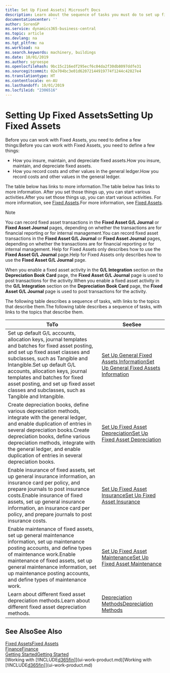 ```yaml
---
title: Set Up Fixed Assets| Microsoft Docs
description: Learn about the sequence of tasks you must do to set up fixed assets, such as machinery or buildings.
documentationcenter: ''
author: SorenGP
ms.service: dynamics365-business-central
ms.topic: article
ms.devlang: na
ms.tgt_pltfrm: na
ms.workload: na
ms.search.keywords: machinery, buildings
ms.date: 10/01/2019
ms.author: sgroespe
ms.openlocfilehash: 9bc15c216edf295ecf6c04da2f30db8097ddfe31
ms.sourcegitcommit: 02e704bc3e01d62072144919774f1244c42827e4
ms.translationtype: HT
ms.contentlocale: en-AU
ms.lasthandoff: 10/01/2019
ms.locfileid: "2306516"
---
```

# <a name="setting-up-fixed-assets"></a><span data-ttu-id="85fd0-103">Setting Up Fixed Assets</span><span class="sxs-lookup"><span data-stu-id="85fd0-103">Setting Up Fixed Assets</span></span>
<span data-ttu-id="85fd0-104">Before you can work with Fixed Assets, you need to define a few things:</span><span class="sxs-lookup"><span data-stu-id="85fd0-104">Before you can work with Fixed Assets, you need to define a few things:</span></span>  

* <span data-ttu-id="85fd0-105">How you insure, maintain, and depreciate fixed assets.</span><span class="sxs-lookup"><span data-stu-id="85fd0-105">How you insure, maintain, and depreciate fixed assets.</span></span>  
* <span data-ttu-id="85fd0-106">How you record costs and other values in the general ledger.</span><span class="sxs-lookup"><span data-stu-id="85fd0-106">How you record costs and other values in the general ledger.</span></span>  

<span data-ttu-id="85fd0-107">The table below has links to more information.</span><span class="sxs-lookup"><span data-stu-id="85fd0-107">The table below has links to more information.</span></span> <span data-ttu-id="85fd0-108">After you set those things up, you can start various activities.</span><span class="sxs-lookup"><span data-stu-id="85fd0-108">After you set those things up, you can start various activities.</span></span> <span data-ttu-id="85fd0-109">For more information, see [Fixed Assets](fa-manage.md).</span><span class="sxs-lookup"><span data-stu-id="85fd0-109">For more information, see [Fixed Assets](fa-manage.md).</span></span>  

> [!NOTE]  
>   <span data-ttu-id="85fd0-110">You can record fixed asset transactions in the **Fixed Asset G/L Journal** or **Fixed Asset Journal** pages, depending on whether the transactions are for financial reporting or for internal management.</span><span class="sxs-lookup"><span data-stu-id="85fd0-110">You can record fixed asset transactions in the **Fixed Asset G/L Journal** or **Fixed Asset Journal** pages, depending on whether the transactions are for financial reporting or for internal management.</span></span> <span data-ttu-id="85fd0-111">Help for Fixed Assets only describes how to use the **Fixed Asset G/L Journal** page.</span><span class="sxs-lookup"><span data-stu-id="85fd0-111">Help for Fixed Assets only describes how to use the **Fixed Asset G/L Journal** page.</span></span>  

<span data-ttu-id="85fd0-112">When you enable a fixed asset activity in the **G/L Integration** section on the **Depreciation Book Card** page, the **Fixed Asset G/L Journal** page is used to post transactions for the activity.</span><span class="sxs-lookup"><span data-stu-id="85fd0-112">When you enable a fixed asset activity in the **G/L Integration** section on the **Depreciation Book Card** page, the **Fixed Asset G/L Journal** page is used to post transactions for the activity.</span></span>

<span data-ttu-id="85fd0-113">The following table describes a sequence of tasks, with links to the topics that describe them.</span><span class="sxs-lookup"><span data-stu-id="85fd0-113">The following table describes a sequence of tasks, with links to the topics that describe them.</span></span>  

| <span data-ttu-id="85fd0-114">To</span><span class="sxs-lookup"><span data-stu-id="85fd0-114">To</span></span> | <span data-ttu-id="85fd0-115">See</span><span class="sxs-lookup"><span data-stu-id="85fd0-115">See</span></span> |
| --- | --- |
| <span data-ttu-id="85fd0-116">Set up default G/L accounts, allocation keys, journal templates and batches for fixed asset posting, and set up fixed asset classes and subclasses, such as Tangible and Intangible.</span><span class="sxs-lookup"><span data-stu-id="85fd0-116">Set up default G/L accounts, allocation keys, journal templates and batches for fixed asset posting, and set up fixed asset classes and subclasses, such as Tangible and Intangible.</span></span> |[<span data-ttu-id="85fd0-117">Set Up General Fixed Assets Information</span><span class="sxs-lookup"><span data-stu-id="85fd0-117">Set Up General Fixed Assets Information</span></span>](fa-how-setup-general.md) |
| <span data-ttu-id="85fd0-118">Create depreciation books, define various depreciation methods, integrate with the general ledger, and enable duplication of entries in several depreciation books.</span><span class="sxs-lookup"><span data-stu-id="85fd0-118">Create depreciation books, define various depreciation methods, integrate with the general ledger, and enable duplication of entries in several depreciation books.</span></span> |[<span data-ttu-id="85fd0-119">Set Up Fixed Asset Depreciation</span><span class="sxs-lookup"><span data-stu-id="85fd0-119">Set Up Fixed Asset Depreciation</span></span>](fa-how-setup-depreciation.md) |
| <span data-ttu-id="85fd0-120">Enable insurance of fixed assets, set up general insurance information, an insurance card per policy, and prepare journals to post insurance costs.</span><span class="sxs-lookup"><span data-stu-id="85fd0-120">Enable insurance of fixed assets, set up general insurance information, an insurance card per policy, and prepare journals to post insurance costs.</span></span> |[<span data-ttu-id="85fd0-121">Set Up Fixed Asset Insurance</span><span class="sxs-lookup"><span data-stu-id="85fd0-121">Set Up Fixed Asset Insurance</span></span>](fa-how-setup-insurance.md) |
| <span data-ttu-id="85fd0-122">Enable maintenance of fixed assets, set up general maintenance information, set up maintenance posting accounts, and define types of maintenance work.</span><span class="sxs-lookup"><span data-stu-id="85fd0-122">Enable maintenance of fixed assets, set up general maintenance information, set up maintenance posting accounts, and define types of maintenance work.</span></span> |[<span data-ttu-id="85fd0-123">Set Up Fixed Asset Maintenance</span><span class="sxs-lookup"><span data-stu-id="85fd0-123">Set Up Fixed Asset Maintenance</span></span>](fa-how-setup-maintenance.md) |
| <span data-ttu-id="85fd0-124">Learn about different fixed asset depreciation methods.</span><span class="sxs-lookup"><span data-stu-id="85fd0-124">Learn about different fixed asset depreciation methods.</span></span> |[<span data-ttu-id="85fd0-125">Depreciation Methods</span><span class="sxs-lookup"><span data-stu-id="85fd0-125">Depreciation Methods</span></span>](fa-depreciation-methods.md) |

## <a name="see-also"></a><span data-ttu-id="85fd0-126">See Also</span><span class="sxs-lookup"><span data-stu-id="85fd0-126">See Also</span></span>
[<span data-ttu-id="85fd0-127">Fixed Assets</span><span class="sxs-lookup"><span data-stu-id="85fd0-127">Fixed Assets</span></span>](fa-manage.md)  
[<span data-ttu-id="85fd0-128">Finance</span><span class="sxs-lookup"><span data-stu-id="85fd0-128">Finance</span></span>](finance.md)  
[<span data-ttu-id="85fd0-129">Getting Started</span><span class="sxs-lookup"><span data-stu-id="85fd0-129">Getting Started</span></span>](product-get-started.md)  
<span data-ttu-id="85fd0-130">[Working with [!INCLUDE[d365fin](includes/d365fin_md.md)]](ui-work-product.md)</span><span class="sxs-lookup"><span data-stu-id="85fd0-130">[Working with [!INCLUDE[d365fin](includes/d365fin_md.md)]](ui-work-product.md)</span></span>
